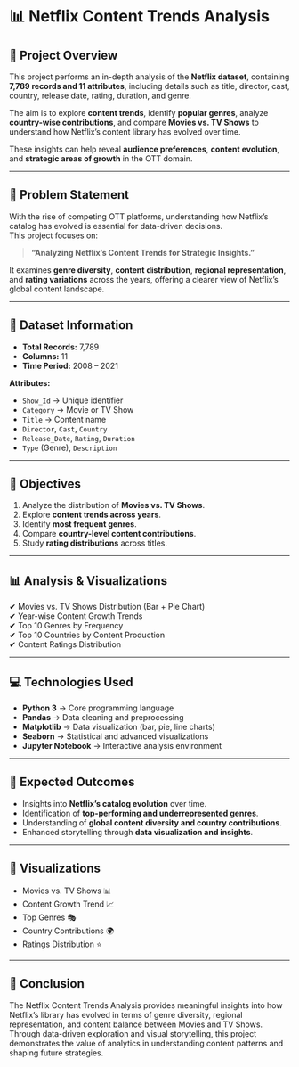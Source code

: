 # 📊 Netflix Content Trends Analysis

## 📌 Project Overview

This project performs an in-depth analysis of the **Netflix dataset**, containing **7,789 records and 11 attributes**, including details such as title, director, cast, country, release date, rating, duration, and genre.  

The aim is to explore **content trends**, identify **popular genres**, analyze **country-wise contributions**, and compare **Movies vs. TV Shows** to understand how Netflix’s content library has evolved over time.  

These insights can help reveal **audience preferences**, **content evolution**, and **strategic areas of growth** in the OTT domain.  

---

## 🎯 Problem Statement

With the rise of competing OTT platforms, understanding how Netflix’s catalog has evolved is essential for data-driven decisions.  
This project focuses on:

> **“Analyzing Netflix’s Content Trends for Strategic Insights.”**

It examines **genre diversity**, **content distribution**, **regional representation**, and **rating variations** across the years, offering a clearer view of Netflix’s global content landscape.

---

## 📂 Dataset Information

- **Total Records:** 7,789  
- **Columns:** 11  
- **Time Period:** 2008 – 2021  

**Attributes:**
- `Show_Id` → Unique identifier  
- `Category` → Movie or TV Show  
- `Title` → Content name  
- `Director`, `Cast`, `Country`  
- `Release_Date`, `Rating`, `Duration`  
- `Type` (Genre), `Description`  

---

## 📌 Objectives

1. Analyze the distribution of **Movies vs. TV Shows**.  
2. Explore **content trends across years**.  
3. Identify **most frequent genres**.  
4. Compare **country-level content contributions**.  
5. Study **rating distributions** across titles.  

---

## 📊 Analysis & Visualizations

✔ Movies vs. TV Shows Distribution (Bar + Pie Chart)  
✔ Year-wise Content Growth Trends  
✔ Top 10 Genres by Frequency  
✔ Top 10 Countries by Content Production  
✔ Content Ratings Distribution  

---

## 💻 Technologies Used

- **Python 3** → Core programming language  
- **Pandas** → Data cleaning and preprocessing  
- **Matplotlib** → Data visualization (bar, pie, line charts)  
- **Seaborn** → Statistical and advanced visualizations  
- **Jupyter Notebook** → Interactive analysis environment  

---

## 🚀 Expected Outcomes

- Insights into **Netflix’s catalog evolution** over time.  
- Identification of **top-performing and underrepresented genres**.  
- Understanding of **global content diversity and country contributions**.  
- Enhanced storytelling through **data visualization and insights**.  

---

## 📸 Visualizations

- Movies vs. TV Shows 📊  
- Content Growth Trend 📈  
- Top Genres 🎭  
- Country Contributions 🌍  
- Ratings Distribution ⭐  

---

## 📢 Conclusion

The Netflix Content Trends Analysis provides meaningful insights into how Netflix’s library has evolved in terms of genre diversity, regional representation, and content balance between Movies and TV Shows.
Through data-driven exploration and visual storytelling, this project demonstrates the value of analytics in understanding content patterns and shaping future strategies.
